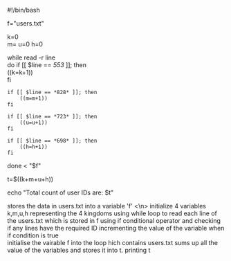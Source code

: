 
#!/bin/bash                                   

f="users.txt"                                        
    
k=0                                                  
m=
u=0
h=0

while read -r line                                     
do
  if [[ $line == *553* ]]; then                         
        ((k=k+1))                                         
    fi

    if [[ $line == *828* ]]; then
        ((m=m+1))
    fi

    if [[ $line == *723* ]]; then
        ((u=u+1))
    fi

    if [[ $line == *698* ]]; then
        ((h=h+1))
    fi

done < "$f"                                             

t=$((k+m+u+h))                                          

echo "Total count of user IDs are: $t"                   


stores the data in users.txt  into a variable 'f' <\n>
initialize 4 variables k,m,u,h representing the 4 kingdoms 
using while loop to read each line of the users.txt which is stored in f
 using if conditional operator and checking if any lines have the required ID
 incrementing the value of the variable when if condition is true  
 initialise the vairable f into the loop hich contains users.txt
 sums up all the value of the variables and stores it into t.
 printing t

